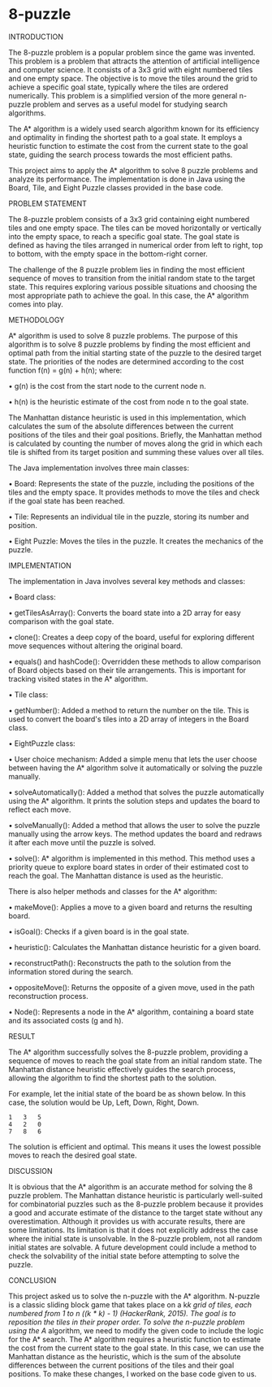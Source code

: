 # 8-puzzle

INTRODUCTION

The 8-puzzle problem is a popular problem since the game was invented. This problem is a problem that attracts the attention of artificial intelligence and computer science. It consists of a 3x3 grid with eight numbered tiles and one empty space. The objective is to move the tiles around the grid to achieve a specific goal state, typically where the tiles are ordered numerically. This problem is a simplified version of the more general n-puzzle problem and serves as a useful model for studying search algorithms.

The A* algorithm is a widely used search algorithm known for its efficiency and optimality in finding the shortest path to a goal state. It employs a heuristic function to estimate the cost from the current state to the goal state, guiding the search process towards the most efficient paths.

This project aims to apply the A* algorithm to solve 8 puzzle problems and analyze its performance. The implementation is done in Java using the Board, Tile, and Eight Puzzle classes provided in the base code.

PROBLEM STATEMENT

The 8-puzzle problem consists of a 3x3 grid containing eight numbered tiles and one empty space. The tiles can be moved horizontally or vertically into the empty space, to reach a specific goal state. The goal state is defined as having the tiles arranged in numerical order from left to right, top to bottom, with the empty space in the bottom-right corner.

The challenge of the 8 puzzle problem lies in finding the most efficient sequence of moves to transition from the initial random state to the target state. This requires exploring various possible situations and choosing the most appropriate path to achieve the goal. In this case, the A* algorithm comes into play.

METHODOLOGY

A* algorithm is used to solve 8 puzzle problems. The purpose of this algorithm is to solve 8 puzzle problems by finding the most efficient and optimal path from the initial starting state of the puzzle to the desired target state. The priorities of the nodes are determined according to the cost function f(n) = g(n) + h(n); where:

•	g(n) is the cost from the start node to the current node n.

•	h(n) is the heuristic estimate of the cost from node n to the goal state.

The Manhattan distance heuristic is used in this implementation, which calculates the sum of the absolute differences between the current positions of the tiles and their goal positions. Briefly, the Manhattan method is calculated by counting the number of moves along the grid in which each tile is shifted from its target position and summing these values over all tiles.

The Java implementation involves three main classes:

•	Board: Represents the state of the puzzle, including the positions of the tiles and the empty space. It provides methods to move the tiles and check if the goal state has been reached.

•	Tile: Represents an individual tile in the puzzle, storing its number and position.

•	Eight Puzzle: Moves the tiles in the puzzle. It creates the mechanics of the puzzle.

IMPLEMENTATION

 The implementation in Java involves several key methods and classes:

•	Board class:

•	getTilesAsArray(): Converts the board state into a 2D array for easy comparison with the goal state.

•	clone(): Creates a deep copy of the board, useful for exploring different move sequences without altering the original board.

•	equals() and hashCode(): Overridden these methods to allow comparison of Board objects based on their tile arrangements. This is important for tracking visited states in the A* algorithm.

•	Tile class:

•	getNumber(): Added a method to return the number on the tile. This is used to convert the board's tiles into a 2D array of integers in the Board class.

•	EightPuzzle class:

•	User choice mechanism: Added a simple menu that lets the user choose between having the A* algorithm solve it automatically or solving the puzzle manually.

•	solveAutomatically(): Added a method that solves the puzzle automatically using the A* algorithm. It prints the solution steps and updates the board to reflect each move.

•	solveManually(): Added a method that allows the user to solve the puzzle manually using the arrow keys. The method updates the board and redraws it after each move until the puzzle is solved.

•	solve(): A* algorithm is implemented in this method. This method uses a priority queue to explore board states in order of their estimated cost to reach the goal. The Manhattan distance is used as the heuristic.

There is also helper methods and classes for the A* algorithm:

•	makeMove(): Applies a move to a given board and returns the resulting board.

•	isGoal(): Checks if a given board is in the goal state.

•	heuristic(): Calculates the Manhattan distance heuristic for a given board.

•	reconstructPath(): Reconstructs the path to the solution from the information stored during the search.

•	oppositeMove(): Returns the opposite of a given move, used in the path reconstruction process.

•	Node(): Represents a node in the A* algorithm, containing a board state and its associated costs (g and h).


RESULT

The A* algorithm successfully solves the 8-puzzle problem, providing a sequence of moves to reach the goal state from an initial random state. The Manhattan distance heuristic effectively guides the search process, allowing the algorithm to find the shortest path to the solution.

For example, let the initial state of the board be as shown below. In this case, the solution would be Up, Left, Down, Right, Down.

    1	3	5
    4	2	0
    7	8	6

The solution is efficient and optimal. This means it uses the lowest possible moves to reach the desired goal state.

DISCUSSION

It is obvious that the A* algorithm is an accurate method for solving the 8 puzzle problem. The Manhattan distance heuristic is particularly well-suited for combinatorial puzzles such as the 8-puzzle problem because it provides a good and accurate estimate of the distance to the target state without any overestimation. Although it provides us with accurate results, there are some limitations. Its limitation is that it does not explicitly address the case where the initial state is unsolvable. In the 8-puzzle problem, not all random initial states are solvable. A future development could include a method to check the solvability of the initial state before attempting to solve the puzzle.

CONCLUSION

This project asked us to solve the n-puzzle with the A* algorithm. N-puzzle is a classic sliding block game that takes place on a k*k grid of tiles, each numbered from 1 to n ((k * k) - 1) (HackerRank, 2015). The goal is to reposition the tiles in their proper order. To solve the n-puzzle problem using the A* algorithm, we need to modify the given code to include the logic for the A* search. The A* algorithm requires a heuristic function to estimate the cost from the current state to the goal state. In this case, we can use the Manhattan distance as the heuristic, which is the sum of the absolute differences between the current positions of the tiles and their goal positions. To make these changes, I worked on the base code given to us.

